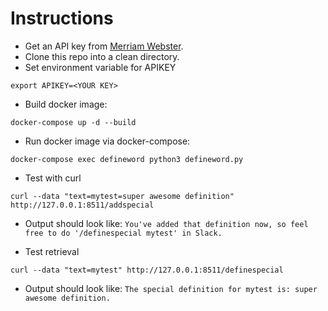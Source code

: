 # Instructions

* Get an API key from [Merriam Webster](https://www.dictionaryapi.com/).
* Clone this repo into a clean directory. 
* Set environment variable for APIKEY
```
export APIKEY=<YOUR KEY>
```
* Build docker image:
```
docker-compose up -d --build
```
* Run docker image via docker-compose:
```
docker-compose exec defineword python3 defineword.py
```
* Test with curl
```
curl --data "text=mytest=super awesome definition" http://127.0.0.1:8511/addspecial
```
* Output should look like:
`You've added that definition now, so feel free to do '/definespecial mytest' in Slack.`

* Test retrieval
```
curl --data "text=mytest" http://127.0.0.1:8511/definespecial
```
* Output should look like: `The special definition for mytest is: super awesome definition.`
